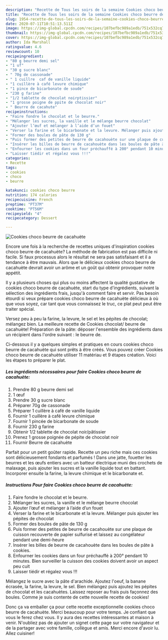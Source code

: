 ```yaml
---
description: "Recette de Tous les soirs de la semaine Cookies choco beurre de cacahuète"
title: "Recette de Tous les soirs de la semaine Cookies choco beurre de cacahuète"
slug: 1954-recette-de-tous-les-soirs-de-la-semaine-cookies-choco-beurre-de-cacahuete
date: 2020-07-11T10:51:13.511Z
image: https://img-global.cpcdn.com/recipes/107befbc989a1edb/751x532cq70/cookies-choco-beurre-de-cacahuete-photo-principale-de-la-recette.jpg
thumbnail: https://img-global.cpcdn.com/recipes/107befbc989a1edb/751x532cq70/cookies-choco-beurre-de-cacahuete-photo-principale-de-la-recette.jpg
cover: https://img-global.cpcdn.com/recipes/107befbc989a1edb/751x532cq70/cookies-choco-beurre-de-cacahuete-photo-principale-de-la-recette.jpg
author: Ida Marshall
ratingvalue: 4.6
reviewcount: 10
recipeingredient:
- "80 g beurre demi sel"
- "1 uf"
- "30 g sucre blanc"
- " 70g de cassonade"
- " 1 cuillre  caf de vanille liquide"
- "1 cuillère à café levure chimique"
- "1 pince de bicarbonate de soude"
- "230 g farine"
- "1/2 tablette de chocolat noirptissier"
- "1 grosse poigne de ppite de chocolat noir"
- " Beurre de cacahute"
recipeinstructions:
- "Faire fondre le chocolat et le beurre."
- "Mélanger les sucres, la vanille et le mélange beurre chocolat"
- "Ajouter l’œuf et mélanger à l’aide d’un fouet"
- "Verser la farine et le bicarbonate et la levure. Mélanger puis ajouter les pépites de chocolat"
- "Former des boules de pâte de 130 g"
- "Puis former des petites de beurre de cacahouète sur une plaque de cuisson recouverte de papier sulfurisé et laissez au congélateur pendant une demi-heure"
- "Insérer les billes de beurre de cacahouète dans les boules de pâte à cookies."
- "Enfourner les cookies dans un four préchauffé à 200° pendant 10 minutes. Bien surveiller la cuisson des cookies doivent avoir un aspect peu cuit"
- "Laisser tiédir et régalez vous !!!"
categories:
- Recette
tags:
- cookies
- choco
- beurre

katakunci: cookies choco beurre 
nutrition: 174 calories
recipecuisine: French
preptime: "PT37M"
cooktime: "PT56M"
recipeyield: "4"
recipecategory: Dessert

---
```



![Cookies choco beurre de cacahuète](https://img-global.cpcdn.com/recipes/107befbc989a1edb/751x532cq70/cookies-choco-beurre-de-cacahuete-photo-principale-de-la-recette.jpg)

Encore une fois à la recherche de recettes uniques d'inspiration cookies choco beurre de cacahuète? La méthode de fabrication est pas difficile ni facile. Si faux processus alors le résultat ne sera pas satisfaisant et il a tendance à être mauvais. Alors que le délicieux cookies choco beurre de cacahuète devrait avoir un arôme et un goût qui obtenir provoquer notre appétit.

Il y a plusieurs choses qui plus ou moins affectent la qualité gustative de cookies choco beurre de cacahuète, start du type d'ingrédients, suivant la sélection des ingrédients frais, jusqu'à comment faire et servir. Pas besoin étourdi si veux prépare cookies choco beurre de cacahuète délicieux à où que vous soyez, car tant que vous connaissez le truc, ce plat peut peut être traiter spécial.

Versez peu à peu la farine, la levure, le sel et les pépites de chocolat; mélangez bien. La meilleure recette de Cookies chocolat/ beurre de cacahuète! Préparation de la pâte: déposer l&#39;ensemble des ingrédients dans un récipient dans l&#39;ordre suivant : le beurre de.


Ci-dessous il y a quelques simples et pratiques en cours cookies choco beurre de cacahuète qui sont prêts à être créés. Vous pouvez créer Cookies choco beurre de cacahuète utiliser 11 matériau et 9 étapes création. Voici les étapes to préparer le plat.

<!--inarticleads1-->

##### Les ingrédients nécessaires pour faire Cookies choco beurre de cacahuète:

1. Prendre 80 g beurre demi sel
1.  1 œuf
1. Prendre 30 g sucre blanc
1. Préparer  70g de cassonade
1. Préparer  1 cuillère à café de vanille liquide
1. Fournir 1 cuillère à café levure chimique
1. Fournir 1 pincée de bicarbonate de soude
1. Fournir 230 g farine
1. Obtenir 1/2 tablette de chocolat noir/pâtissier
1. Prenez 1 grosse poignée de pépite de chocolat noir
1. Fournir  Beurre de cacahuète


Parfait pour un petit goûter rapide. Recette un peu riche mais ces cookies sont délicieusement fondants et parfumés ! Dans une jatte, fouetter les beurres et les œufs entiers avec un batteur électrique muni des crochets de malaxage, puis ajouter les sucres et la vanille liquide tout en battant. Incorporer ensuite la farine, la levure chimique et le bicarbonate et. 

<!--inarticleads2-->

##### Instructions Pour faire Cookies choco beurre de cacahuète:

1. Faire fondre le chocolat et le beurre.
1. Mélanger les sucres, la vanille et le mélange beurre chocolat
1. Ajouter l’œuf et mélanger à l’aide d’un fouet
1. Verser la farine et le bicarbonate et la levure. Mélanger puis ajouter les pépites de chocolat
1. Former des boules de pâte de 130 g
1. Puis former des petites de beurre de cacahouète sur une plaque de cuisson recouverte de papier sulfurisé et laissez au congélateur pendant une demi-heure
1. Insérer les billes de beurre de cacahouète dans les boules de pâte à cookies.
1. Enfourner les cookies dans un four préchauffé à 200° pendant 10 minutes. Bien surveiller la cuisson des cookies doivent avoir un aspect peu cuit
1. Laisser tiédir et régalez vous !!!


Mélangez le sucre avec la pâte d&#39;arachide. Ajoutez l&#39;oeuf, la banane écrasée, la farine, la levure, le sel. Bien mélangez puis ajoutez les pépites de chocolat et les cacahuètes. Laissez reposer au frais puis façonnez des boules. Comme je suis contente de cette nouvelle recette de cookies! 


Donc ça va emballer ça pour cette recette exceptionnelle cookies choco beurre de cacahuète. Merci beaucoup pour votre temps. Je confiant que vous le ferez chez vous. Il y aura des recettes  intéressantes at maison à venir. N'oubliez pas de ajouter un signet cette page sur votre navigateur et de la partager avec votre famille, collègue et amis. Merci encore d'avoir lu. Allez cuisiner!
